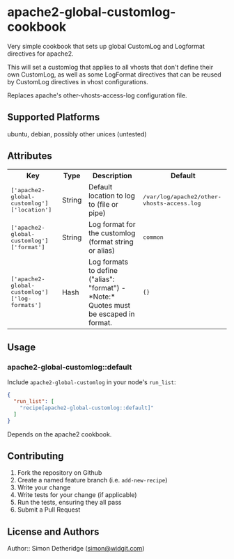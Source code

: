 # apache2-global-customlog-cookbook

Very simple cookbook that sets up global CustomLog and Logformat directives 
for apache2. 

This will set a customlog that applies to all vhosts that don't define their 
own CustomLog, as well as some LogFormat directives that can be reused by
CustomLog directives in vhost configurations.

Replaces apache's other-vhosts-access-log configuration file.

## Supported Platforms

ubuntu, debian, possibly other unices (untested)

## Attributes

<table>
  <tr>
    <th>Key</th>
    <th>Type</th>
    <th>Description</th>
    <th>Default</th>
  </tr>
  <tr>
    <td><tt>['apache2-global-customlog']['location']</tt></td>
    <td>String</td>
    <td>Default location to log to (file or pipe)</td>
    <td><tt>/var/log/apache2/other-vhosts-access.log</tt></td>
  </tr>
  <tr>
    <td><tt>['apache2-global-customlog']['format']</tt></td>
    <td>String</td>
    <td>Log format for the customlog (format string or alias)</td>
    <td><tt>common</tt></td>
  </tr>
  <tr>
    <td><tt>['apache2-global-customlog']['log-formats']</tt></td>
    <td>Hash</td>
    <td>Log formats to define ("alias": "format") - *Note:* Quotes must be escaped in format.</td>
    <td><tt>{}</tt></td>
  </tr>
</table>

## Usage

### apache2-global-customlog::default

Include `apache2-global-customlog` in your node's `run_list`:

```json
{
  "run_list": [
    "recipe[apache2-global-customlog::default]"
  ]
}
```

Depends on the apache2 cookbook.

## Contributing

1. Fork the repository on Github
2. Create a named feature branch (i.e. `add-new-recipe`)
3. Write your change
4. Write tests for your change (if applicable)
5. Run the tests, ensuring they all pass
6. Submit a Pull Request

## License and Authors

Author:: Simon Detheridge (simon@widgit.com)
